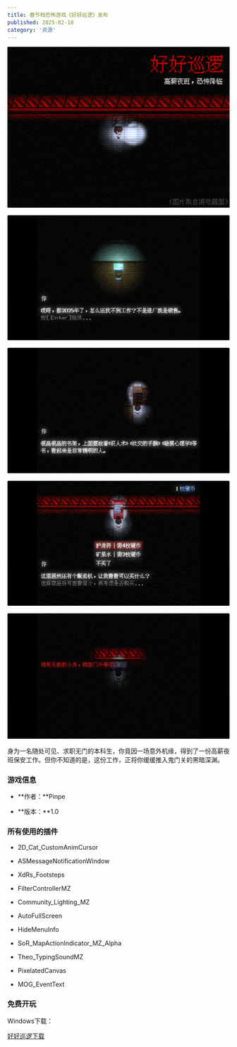 ```yaml
---
title: 春节档恐怖游戏《好好巡逻》发布
published: 2025-02-10
category: '资源'
---
```


![](images/屏幕截图-2025-02-01-173823.jpg)

![](images/屏幕截图-2025-02-10-183531.png)

![](images/屏幕截图-2025-02-10-183747.png)

![](images/屏幕截图-2025-02-10-184100.png)

![](images/屏幕截图-2025-02-10-184121.png)

身为一名随处可见、求职无门的本科生，你竟因一场意外机缘，得到了一份高薪夜班保安工作。但你不知道的是，这份工作，正将你缓缓推入鬼门关的黑暗深渊。

### 游戏信息

* **作者：**Pinpe

* **版本：**1.0

### 所有使用的插件

* 2D_Cat_CustomAnimCursor

* ASMessageNotificationWindow

* XdRs_Footsteps

* FilterControllerMZ

* Community_Lighting_MZ

* AutoFullScreen

* HideMenuInfo

* SoR_MapActionIndicator_MZ_Alpha

* Theo_TypingSoundMZ

* PixelatedCanvas

* MOG_EventText

### 免费开玩

Windows下载：

[好好巡逻](https://blog.pinpe.top/wp-content/uploads/2025/02/好好巡逻.zip)[下载](https://blog.pinpe.top/wp-content/uploads/2025/02/好好巡逻.zip)